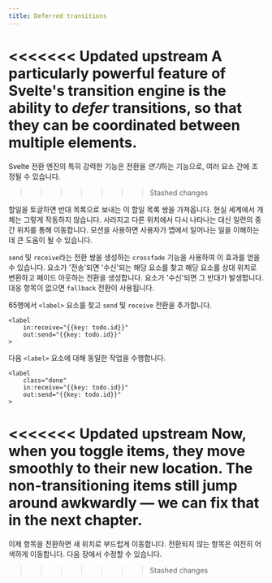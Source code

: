 ```yaml
---
title: Deferred transitions
---
```


<<<<<<< Updated upstream
A particularly powerful feature of Svelte's transition engine is the ability to _defer_ transitions, so that they can be coordinated between multiple elements.
=======
Svelte 전환 엔진의 특히 강력한 기능은 전환을 *연기*하는 기능으로, 여러 요소 간에 조정될 수 있습니다.
>>>>>>> Stashed changes

할일을 토글하면 반대 목록으로 보내는 이 할일 목록 쌍을 가져옵니다. 현실 세계에서 개체는 그렇게 작동하지 않습니다. 사라지고 다른 위치에서 다시 나타나는 대신 일련의 중간 위치를 통해 이동합니다. 모션을 사용하면 사용자가 앱에서 일어나는 일을 이해하는 데 큰 도움이 될 수 있습니다.

`send` 및 `receive`라는 전환 쌍을 생성하는 `crossfade` 기능을 사용하여 이 효과를 얻을 수 있습니다. 요소가 '전송'되면 '수신'되는 해당 요소를 찾고 해당 요소를 상대 위치로 변환하고 페이드 아웃하는 전환을 생성합니다. 요소가 '수신'되면 그 반대가 발생합니다. 대응 항목이 없으면 `fallback` 전환이 사용됩니다.

65행에서 `<label>` 요소를 찾고 `send` 및 `receive` 전환을 추가합니다.

```svelte
<label
	in:receive="{{key: todo.id}}"
	out:send="{{key: todo.id}}"
>
```

다음 `<label>` 요소에 대해 동일한 작업을 수행합니다.

```svelte
<label
	class="done"
	in:receive="{{key: todo.id}}"
	out:send="{{key: todo.id}}"
>
```

<<<<<<< Updated upstream
Now, when you toggle items, they move smoothly to their new location. The non-transitioning items still jump around awkwardly — we can fix that in the next chapter.
=======
이제 항목을 전환하면 새 위치로 부드럽게 이동합니다. 전환되지 않는 항목은 여전히 어색하게 이동합니다. 다음 장에서 수정할 수 있습니다.
>>>>>>> Stashed changes
